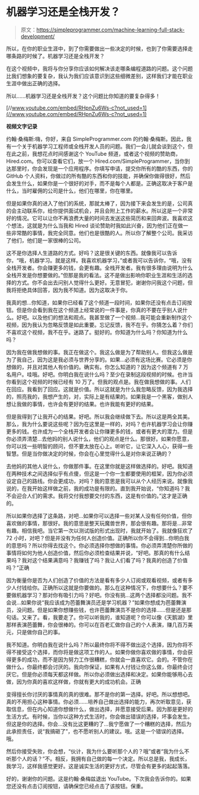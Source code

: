 # 机器学习还是全栈开发？

> 原文：<https://simpleprogrammer.com/machine-learning-full-stack-development/>

所以，在你的职业生涯中，到了你需要做出一些决定的时候，也到了你需要选择走哪条路的时候了。机器学习还是全栈开发？

在这个视频中，我将与你分享你应该如何解决该走哪条编程道路的问题。这个问题比我们想象的要复杂，我认为我们应该意识到这些细微差别，这样我们才能在职业生涯中做出正确的选择。

所以……机器学习还是全栈开发？这个问题比你知道的要复杂得多！

[//www.youtube.com/embed/RHpnZu6Ws-c?not_used=1](//www.youtube.com/embed/RHpnZu6Ws-c?not_used=1)

**视频文字记录**

约翰·桑梅斯:嗨，你好，来自 SimpleProgrammer.com 的约翰·桑梅斯。因此，我有一个关于机器学习工程师或全栈开发人员的问题。我们一会儿就会谈到这个，但在此之前，我想花点时间感谢这个 YouTube 频道，或者这个视频的赞助商，Hired.com。你可以查看它们，放一个 Hired.com/SimpleProgrammer，当你到达那里时，你会发现是一个应用程序。你填写申请，提交你所有的酷的东西，你的 GitHub 个人资料，你做过的所有酷的东西和你的技能，并确保你做得很好，然后会发生什么，如果你是一个很好的对手，而不是每个人都是。正确这取决于客户是什么，当时雇佣的公司是什么，他们在哪里，你在哪里。

但是如果你真的进入了他们的系统，那就太棒了，因为接下来会发生的是，公司真的会主动联系你，给你提供面试机会，并且会附上工作的薪水。所以这是一个非常好的情况。它可以让你不再浪费大量的时间去发送这些简历和来回奔波。我喜欢这个想法，这就是为什么当我和 Hired 谈论赞助时我如此兴奋，因为他们正在做一些非常酷的事情，我完全同意。他们也是很酷的人。所以你了解整个公司。我采访了他们，他们是一家很棒的公司。

这不是你选择人生道路的方式。好吗？这是很关键的东西。就像我可以告诉你，“哦，机器学习。就是这样。我喜欢机器学习，”或者我可以告诉你，“哦，没有全栈开发者。你会赚更多的钱，会更有趣。全栈开发者。我有很多理由说明为什么全栈开发是你想要做的。”但那是我的看法。这不是做出影响你职业生涯和生活的选择的方式。你不会出去问别人觉得什么更好。无意冒犯，谢谢你问我这个问题，但我将拒绝具体回答，因为我不知道。因为这取决于你。

我真的想…你知道，如果你已经看了这个频道一段时间，如果你还没有点击订阅按钮。但是你会看到我在这个频道上经常说的一件事是，你真的不要在乎别人说什么。好吧。以及他们的想法和观点。我甚至做了一个视频…我可能会重新制作这个视频，因为我认为忽略反馈是如此重要。忘记反馈，我不在乎。你猜怎么着？你们不喜欢这个视频，我不在乎。迷路了。挺好的。你知道为什么吗？你知道为什么吗？

因为我在做我想做的事。我正在做这个。我这么做是为了帮助别人。但我这么做是为了我自己，因为这是我必须与世界分享的。如果…必须有这场比赛。它必须是你想做的，并且对其他人有价值的。确实有。你怎么知道的？因为这个频道有 7 万名用户。哇哦。好吧。你明白我在说什么吗？至少在录制这段视频的时候。也许当你看到这个视频的时候已经有 10 万了。但我的观点是。我在做我想做的事。人们在回应。我看到了回应。这就是价值。所以这就是为什么我忽略反馈，因为我选择的，照亮我的，我想产生的，对，实际上是有结果的。如果我是一个黑客，做别人想让我做的事情，也许会有更好的结果。也许我能有更好的结果。

但是我得到了让我开心的结果。好吧。所以我会继续做下去。所以这是两全其美。那么，我为什么要说这些呢？因为在这里是一样的，对吗？也许机器学习会让你赚更多的钱。也许成为一个全栈开发者会让你赚更多的钱，或者有更大的潜力。但是你必须弄清楚…去他妈的别人说什么，他们的观点是什么。那很好。如果你愿意，你可以找一些明智的顾问，但不要太放在心上。听听它，让它深入人心，获得一些智慧。但是当你做决定的时候，你会在心里觉得什么是对你来说正确的？

去他妈的其他人说什么，你做那件事。在这里你就是这样做选择的。好吧。我知道在两种技术之间选择似乎有点傻，但这是一个你一生都要使用的框架，因为你必须设定自己的路线。你会更成功，对吗？我的意思是我可以从个人经历来说。就像我说的，在我开始这样做之前，我的成功是有限的。直到我开始说，“你知道吗？我不会迎合人们的需求。我将交付我想要交付的东西，这是有价值的。”这才是正确的。

所以如果你选择了这条路，对吧…如果你可以选择一些对某人没有任何价值，但你喜欢做的事情，那很好。我的意思是整天玩魔兽世界，那会很有趣。那将是…非常有趣。相信我吧。当它第一次以测试版的形式出现时，我就开始了。我就像狂欢了 72 小时，对吧？但是并没有为任何人创造价值。正确所以你不会得到…你明白我的意思吗？所以你得去找这个。你必须选择你想做的事情。你必须弄清楚你所做的事情将如何为他人创造价值，然后你必须检查结果并说，“好吧。那真的有什么结果吗？我对这个结果满意吗？我赚钱了吗？我让人们看了吗？我真的创造了价值吗？”正确

因为衡量你是否为人们创造了价值的方法是看有多少人订阅或观看视频，或者有多少人付钱给你。正确所以这就是你要做的。那么在这种情况下，你想要什么？要不要做机器学习？那对你有吸引力吗？好吧。你没有挑…这两个选择都没问题。我不会说…如果你说“我应该成为芭蕾舞演员还是学习机器？”如果你想成为芭蕾舞演员，没问题。但是如果你想赚些钱，也许芭蕾舞演员不是你的选择……但是还是那句话。又来了。看，我要走了。你可以听我的，谁知道呢？你可以像《天鹅湖》里那样表演芭蕾舞，你会很棒的。你可以在百老汇做你自己的个人表演，赚几百万美元，只是做你自己的事。

我不知道。你明白我在说什么吗？所以最终你将不得不做出这个选择，因为你将不得不接受这个选择，而你将是做这项工作的人。如果你做你喜欢做的事情，你会获得更多的成功，而不是因为努力工作很糟糕，你就会一直喜欢它。会的。不管你在做什么，你最终都会讨厌的。我向你保证，如果有人付钱让你这么做，你最终会讨厌它。但是你必须每天都这样做。所以你必须做出选择和决定。如果你能够用心去做，因为你真的喜欢这样做，你就有更大的成功机会。正确

变得擅长你讨厌的事情真的真的很难。那不是你的第一选择。好吧。所以想想吧。真的不用担心这种事情。你必须……培养自己做出选择的能力，再次听取意见，获取信息，但在内心知道你想做什么，做出选择，并愿意接受后果。因为那是更好的生活方式。有时候，当你以这种方式生活时，你会做出错误的选择，坏事会发生。但这是你的选择。你会…没有比这更糟的了…我宁愿做了一个糟糕的选择，然后为此承担责任，说“我搞砸了”，也不愿听别人的建议。哦。这是一个错误的选择。哦。

然后你接受失败，你会想，“伙计，我为什么要听那个人的？哦”或者“我为什么不听那个人的话？”不。相反，我拥有自己做的每一个决定。所以总是我，我成长，我学习，这样我感觉更好。这是诚实生活的更好方式，尽管会有更多的起起落落。

好的，谢谢你的问题。这是约翰·桑梅兹退出 YouTube。下次我会告诉你的。如果您还没有点击订阅按钮，请确保您已经点击了该按钮。保重。